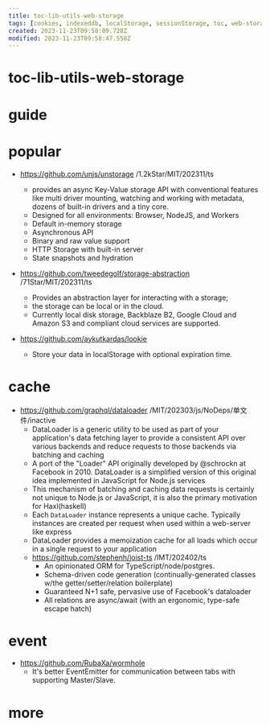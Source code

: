 ```yaml
---
title: toc-lib-utils-web-storage
tags: [cookies, indexeddb, localStorage, sessionStorage, toc, web-storage]
created: 2023-11-23T09:58:09.728Z
modified: 2023-11-23T09:58:47.558Z
---
```


# toc-lib-utils-web-storage

# guide

# popular
- https://github.com/unjs/unstorage /1.2kStar/MIT/202311/ts
  - provides an async Key-Value storage API with conventional features like multi driver mounting, watching and working with metadata, dozens of built-in drivers and a tiny core.
  - Designed for all environments: Browser, NodeJS, and Workers
  - Default in-memory storage
  - Asynchronous API
  - Binary and raw value support
  - HTTP Storage with built-in server
  - State snapshots and hydration

- https://github.com/tweedegolf/storage-abstraction /71Star/MIT/202311/ts
  - Provides an abstraction layer for interacting with a storage; 
  - the storage can be local or in the cloud.
  - Currently local disk storage, Backblaze B2, Google Cloud and Amazon S3 and compliant cloud services are supported.

- https://github.com/aykutkardas/lookie
  - Store your data in localStorage with optional expiration time.
# cache
- https://github.com/graphql/dataloader /MIT/202303/js/NoDeps/单文件/inactive
  - DataLoader is a generic utility to be used as part of your application's data fetching layer to provide a consistent API over various backends and reduce requests to those backends via batching and caching
  - A port of the "Loader" API originally developed by @schrockn at Facebook in 2010. DataLoader is a simplified version of this original idea implemented in JavaScript for Node.js services
  - This mechanism of batching and caching data requests is certainly not unique to Node.js or JavaScript, it is also the primary motivation for Haxl(haskell)
  - Each `DataLoader` instance represents a unique cache. Typically instances are created per request when used within a web-server like express
  - DataLoader provides a memoization cache for all loads which occur in a single request to your application
  - https://github.com/stephenh/joist-ts /IMT/202402/ts
    - An opinionated ORM for TypeScript/node/postgres.
    - Schema-driven code generation (continually-generated classes w/the getter/setter/relation boilerplate)
    - Guaranteed N+1 safe, pervasive use of Facebook's dataloader
    - All relations are async/await (with an ergonomic, type-safe escape hatch)
# event
- https://github.com/RubaXa/wormhole
  - It's better EventEmitter for communication between tabs with supporting Master/Slave.


# more
